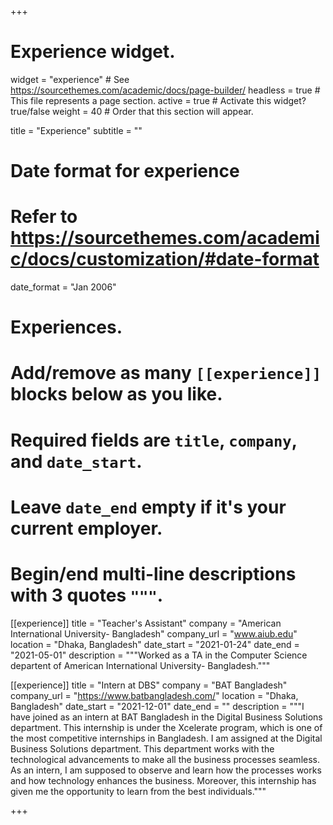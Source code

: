 +++
# Experience widget.
widget = "experience"  # See https://sourcethemes.com/academic/docs/page-builder/
headless = true  # This file represents a page section.
active = true  # Activate this widget? true/false
weight = 40  # Order that this section will appear.

title = "Experience"
subtitle = ""

# Date format for experience
#   Refer to https://sourcethemes.com/academic/docs/customization/#date-format
date_format = "Jan 2006"

# Experiences.
#   Add/remove as many `[[experience]]` blocks below as you like.
#   Required fields are `title`, `company`, and `date_start`.
#   Leave `date_end` empty if it's your current employer.
#   Begin/end multi-line descriptions with 3 quotes `"""`.
[[experience]]
  title = "Teacher's Assistant"
  company = "American International University- Bangladesh"
  company_url = "www.aiub.edu"
  location = "Dhaka, Bangladesh"
  date_start = "2021-01-24"
  date_end = "2021-05-01"
  description = """Worked as a TA in the Computer Science departent of American International University- Bangladesh."""

[[experience]]
  title = "Intern at DBS"
  company = "BAT Bangladesh"
  company_url = "https://www.batbangladesh.com/"
  location = "Dhaka, Bangladesh"
  date_start = "2021-12-01"
  date_end = ""
  description = """I have joined as an intern at BAT Bangladesh in the Digital Business Solutions department. This internship is under the Xcelerate program, which is one of the most competitive internships in Bangladesh. I am assigned at the Digital Business Solutions department. This department works with the technological advancements to make all the business processes seamless. As an intern, I am supposed to observe and learn how the processes works and how technology enhances the business. Moreover, this internship has given me the opportunity to learn from the best individuals."""

+++
